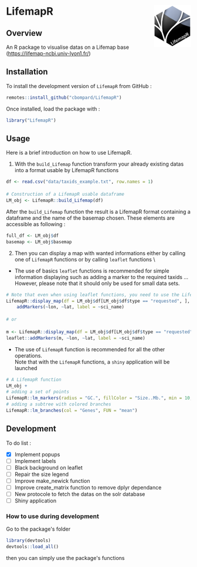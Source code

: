 # LifemapR <img src="man/figures/lifemapr-logo.png" align="right" style="float:right; width:20%;"/>

## Overview

An R package to visualise datas on a Lifemap base (https://lifemap-ncbi.univ-lyon1.fr/) 

## Installation

To install the development version of <code>LifemapR</code> from GitHub :
```r
remotes::install_github("cbompard/LifemapR")
```
Once installed, load the package with :
```r
library("LifemapR")
```


## Usage

Here is a brief introduction on how to use LifemapR.

1. With the ```build_Lifemap``` function transform your already existing datas into a format usable by LifemapR functions

```r
df <- read.csv("data/taxids_example.txt", row.names = 1)

# Construction of a LifemapR usable dataframe
LM_obj <- LifemapR::build_Lifemap(df)
```
After the ```build_Lifemap``` function the result is a LifemapR format containing a dataframe and the name of the basemap chosen. These elements are accessible as following :
```r
full_df <- LM_obj$df
basemap <- LM_obj$basemap
```

2. Then you can display a map with wanted informations either by calling one of ```LifemapR``` functions or by calling ```leaflet``` functions \
- The use of basics ```leaflet``` functions is recommended for simple information displaying such as adding a marker to the required taxids ... \
However, please note that it should only be used for small data sets.
```r
# Note that even when using leaflet functions, you need to use the LifemapR display_map function
LifemapR::display_map(df = LM_obj$df[LM_obj$df$type == "requested", ], m = LM_obj$basemap) %>% 
    addMarkers(~lon, ~lat, label = ~sci_name)

# or

m <- LifemapR::display_map(df = LM_obj$df[LM_obj$df$type == "requested", ], map = LM_obj$basemap) 
leaflet::addMarkers(m, ~lon, ~lat, label = ~sci_name)
```

- The use of ```LifemapR``` function is recommended for all the other operations.\
Note that with the ```LifemapR``` functions, a ```shiny``` application will be launched

```r
# A LifemapR function
LM_obj + 
# adding a set of points
LifemapR::lm_markers(radius = "GC.", fillColor = "Size..Mb.", min = 10, max = 80, FUN="mean", fillColor_pal = "Accent", legend = TRUE, stroke = TRUE) +
# adding a subtree with colored branches
LifemapR::lm_branches(col = "Genes", FUN = "mean")
```


## Development

To do list : 
- [x] Implement popups 
- [ ] Implement labels
- [ ] Black background on leaflet
- [ ] Repair the size legend
- [ ] Improve make_newick function
- [ ] Improve create_matrix function to remove dplyr dependance 
- [ ] New protocole to fetch the datas on the solr database
- [ ] Shiny application

### How to use during development

Go to the package's folder

```r
library(devtools)
devtools::load_all()
```
then you can simply use the package's functions